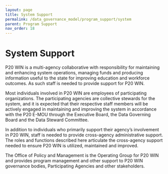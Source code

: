 ```yaml
---
layout: page
title: System Support
permalink: /data_governance_model/program_support/system
parent: Program Support
nav_order: 18
---
```


# System Support
P20 WIN is a multi-agency collaborative with responsibility for maintaining and enhancing system operations, managing funds and producing information useful to the state for improving education and workforce outcomes.  As such staff is needed to provide support for P20 WIN.  

Most individuals involved in P20 WIN are employees of participating organizations.  The participating agencies are collective stewards for the system, and it is expected that their respective staff members will be actively engaged in maintaining and improving the system in accordance with the P20 E-MOU through the Executive Board, the Data Governing Board and the Data Steward Committee.

In addition to individuals who primarily support their agency’s involvement in P20 WIN, staff is needed to provide cross-agency administrative support. The roles and functions described here articulate the cross-agency support needed to ensure P20 WIN is utilized, maintained and improved.

The Office of Policy and Management is the Operating Group for P20 WIN and provides program management and other support to P20 WIN governance bodies, Participating Agencies and other stakeholders. 
